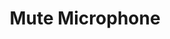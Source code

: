 ---
title: Mute Microphone
description: Mute a specific microphone
version: 0.2.0
parameters:
  - name: Microphone
    type: Select
    required: true
    description: Microphone you want to affect
  - name: State
    type: Select
    required: true
    description: |
      Mute State
      Options: `Muted`, `Not Muted`, `Toggle`
    default: Muted
---